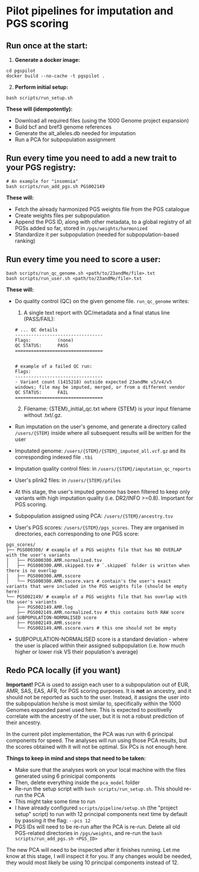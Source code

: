 # Pilot pipelines for imputation and PGS scoring

## Run once at the start:

1. **Generate a docker image:**

```
cd pgspilot
docker build --no-cache -t pgspilot .
```

2. **Perform initial setup:**

```
bash scripts/run_setup.sh
```

**These will (idempotently):**

- Download all required files (using the 1000 Genome project expansion)
- Build bcf and bref3 genome references
- Generate the alt_alleles.db needed for imputation
- Run a PCA for subpopulation assignment

## Run every time you need to add a new trait to your PGS registry:

```
# An example for "insomnia"
bash scripts/run_add_pgs.sh PGS002149
```

**These will:**

- Fetch the already harmonized PGS weights file from the PGS catalogue
- Create weights files per subpopulation
- Append the PGS ID, along with other metadata, to a global registry of all PGSs added so far, stored in `/pgs/weights/harmonized`
- Standardize it per subpopulation (needed for subpopulation-based ranking)

## Run every time you need to score a user:

```
bash scripts/run_qc_genome.sh <path/to/23andMe/file>.txt
bash scripts/run_user.sh <path/to/23andMe/file>.txt
```

**These will:**

- Do quality control (QC) on the given genome file. `run_qc_genome` writes:

  1. A single text report with QC/metadata and a final status line (PASS/FAIL):

  ```
  # ... QC details
  ---------------------------------
  Flags:          (none)
  QC STATUS:      PASS
  =================================


  # example of a failed QC run:
  Flags:
  ---------------------------------
  - Variant count (1415218) outside expected 23andMe v3/v4/v5 windows; file may be imputed, merged, or from a different vendor
  QC STATUS:      FAIL
  =================================
  ```

  2. Filename: {STEM}\_initial_qc.txt where {STEM} is your input filename without .txt/.gz.

- Run imputation on the user's genome, and generate a directory called `/users/{STEM}` inside where all subsequent results will be written for the user
- Imputated genome: `/users/{STEM}/{STEM}_imputed_all.vcf.gz` and its corresponding indexed file `.tbi`
- Imputation quality control files: in `/users/{STEM}/imputation_qc_reports`
- User's plink2 files: in `/users/{STEM}/pfiles`
- At this stage, the user's imputed genome has been filtered to keep only variants with high imputation quality (i.e. DR2/INFO >=0.8). Important for PGS scoring.
- Subpopulation assigned using PCA: `/users/{STEM}/ancestry.tsv`
- User's PGS scores: `/users/{STEM}/pgs_scores`. They are organised in directories, each corresponding to one PGS score:

```
pgs_scores/
├── PGS000300/ # example of a PGS weights file that has NO OVERLAP with the user's variants
│   ├── PGS000300.AMR.normalized.tsv
│   ├── PGS000300.AMR.skipped.tsv # `.skipped` folder is written when there is no overlap
│   ├── PGS000300.AMR.sscore
│   └── PGS000300.AMR.sscore.vars # contain's the user's exact variants that were included in the PGS weights file (should be empty here)
└── PGS002149/ # example of a PGS weights file that has overlap with the user's variants
    ├── PGS002149.AMR.log
    ├── PGS002149.AMR.normalized.tsv # this contains both RAW score and SUBPOPULATION-NORMALISED score
    ├── PGS002149.AMR.sscore
    └── PGS002149.AMR.sscore.vars # this one should not be empty
```

- SUBPOPULATION-NORMALISED score is a standard deviation - where the user is placed within their assigned subpopulation (i.e. how much higher or lower risk VS their population's average)

## Redo PCA locally (if you want)

**Important!** PCA is used to assign each user to a subpopulation out of EUR, AMR, SAS, EAS, AFR, for PGS scoring purposes. It is **not** an ancestry, and it should not be reported as such to the user. Instead, it assigns the user into the subpopulation he/she is most similar to, specifically within the 1000 Genomes expanded panel used here. This is expected to positivelly correlate with the ancestry of the user, but it is not a robust prediction of their ancestry.

In the current pilot implementation, the PCA was run with 6 principal components for speed. The analyses will run using those PCA results, but the scores obtained with it will not be optimal. Six PCs is not enough here.

**Things to keep in mind and steps that need to be taken:**

- Make sure that the analyses work on your local machine with the files generated using 6 prinicipal components
- Then, delete everything inside the `pca_model` folder
- Re-run the setup script with `bash scripts/run_setup.sh`. This should re-run the PCA
- This might take some time to run
- I have already configured `scripts/pipeline/setup.sh` (the "project setup" script) to run with 12 principal components next time by default by passing it the flag: `--pcs 12`
- PGS IDs will need to be re-run after the PCA is re-run. Delete all old PGS-related directories in `/pgs/weights`, and re-run the `bash scripts/run_add_pgs.sh <PGS_ID>`

The new PCA will need to be inspected after it finishes running. Let me know at this stage, I will inspect it for you. If any changes would be needed, they would most likely be using 10 principal components instead of 12.
